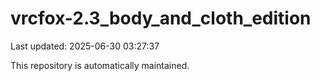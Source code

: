 # vrcfox-2.3_body_and_cloth_edition

Last updated: 2025-06-30 03:27:37

This repository is automatically maintained.
